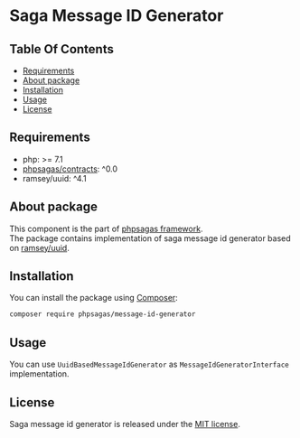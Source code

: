 # Saga Message ID Generator

## Table Of Contents
- [Requirements](#requirements)
- [About package](#about-package)
- [Installation](#installation)
- [Usage](#usage)
- [License](#license)

## Requirements  
- php: >= 7.1
- [phpsagas/contracts](https://github.com/phpsagas/contracts): ^0.0
- ramsey/uuid: ^4.1

## About package
This component is the part of [phpsagas framework](https://github.com/phpsagas).  
The package contains implementation of saga message id generator based on [ramsey/uuid](https://packagist.org/packages/ramsey/uuid).

## Installation
You can install the package using [Composer](https://getcomposer.org/):
```bash
composer require phpsagas/message-id-generator
```

## Usage
You can use `UuidBasedMessageIdGenerator` as `MessageIdGeneratorInterface` implementation.

## License
Saga message id generator is released under the [MIT license](LICENSE). 
